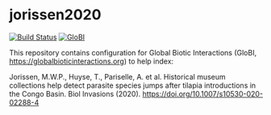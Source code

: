 # jorissen2020
[![Build Status](https://travis-ci.org/globalbioticinteractions/jorissen2020.svg)](https://travis-ci.org/globalbioticinteractions/jorissen2020) [![GloBI](http://api.globalbioticinteractions.org/interaction.svg?accordingTo=globi:globalbioticinteractions/jorissen2020)](http://globalbioticinteractions.org/?accordingTo=globi:globalbioticinteractions/jorissen2020)

This repository contains configuration for Global Biotic Interactions (GloBI, https://globalbioticinteractions.org) to help index:

Jorissen, M.W.P., Huyse, T., Pariselle, A. et al. Historical museum collections help detect parasite species jumps after tilapia introductions in the Congo Basin. Biol Invasions (2020). https://doi.org/10.1007/s10530-020-02288-4
